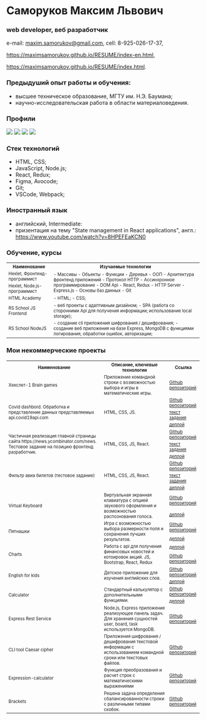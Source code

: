 # Саморуков Максим Львович
### web developer, веб разработчик
e-mail: maxim.samorukov@gmail.com,
cell: 8-925-026-17-37,

https://maximsamorukov.github.io/RESUME/index-en.html,

https://maximsamorukov.github.io/RESUME/index.html.

### Предыдуший опыт работы и обучения:
- высшее техническое образование, МГТУ им. Н.Э. Баумана;
- научно-исследовательская работа в области материаловедения.

### Профили

[![](https://img.shields.io/static/v1?label=Github&message=Profile&logo=github&color=success&style=flat-square)](https://github.com/MaximSamorukov) [![](https://img.shields.io/static/v1?label=Hexlet&message=Profile&color=informational&style=flat-square)](https://ru.hexlet.io/u/maksim_ralph) [![](https://img.shields.io/static/v1?label=Codewars&message=Profile&logo=codewars&color=orange&style=flat-square)](https://www.codewars.com/users/Maxim%20Samorukov) [![](https://img.shields.io/static/v1?label=LinkedIn&message=Profile&logo=linkedin&color=blueviolet&style=flat-square)](https://www.linkedin.com/in/maxim-samorukov-a2b10691/)

### Стек технологий
- HTML, CSS;
- JavaScript, Node.js;
- React, Redux;
- Figma, Avocode;
- Git;
- VSCode, Webpack;

### Иностранный язык
- английский, Intermediate:
- призентация на тему "State management in React applications", англ.: https://www.youtube.com/watch?v=8HPEFEaKCN0

### Обучение, курсы

  <table style="font-size: 80%" width="100%">
    <tr>
      <th>Наименование</th>
      <th>Изучаемые технологии</th>
    </tr>
    <tr>
      <td>Hexlet, Фронтенд-программист</td>
      <td rowspan="2">
        - Массивы
        - Объекты
        - Функции
        - Деревья
        - ООП
        - Архитектура фронтенд приложений
        - Протокол HTTP
        - Ассинхронное программирование
        - DOM Api
        - React, Redux
        - HTTP Server
        - Express.js
        - Основы баз данных
        - Git
      </td>
    </tr>
    <tr>
      <td>Hexlet, Node.js-программист</td>
    </tr>
    <tr>
      <td>HTML Academy</td>
      <td>
        - HTML;
        - CSS;
      </td>
    </tr>
    <tr>
      <td>RS School JS Frontend</td>
      <td>
        - веб проекты с адаптивным дизайном;
        - SPA (работа со сторонними Api для получения информации; использование local storage);
      </td>
    </tr>
    <tr>
      <td>RS School NodeJS</td>
      <td>
        - создание cli приложения шифрования / дешифрования;
        - создание веб приложения на базе Express, MongoDB с функциями логирования, обработки ошибок, авторизации;
      </td>
    </tr>
  </table>

### Мои некоммерческие проекты
  <table style="font-size: 80%" width="100%">
    <tr>
                <th>Наименование</th>
                <th>Описание, ключевые технологии</th>
                <th>Ссылка</th>
            </tr>
            <tr>
                <td>Хекслет-1 Brain games</td>
                <td>Приложение командной строки с возможностью выбора и игры в математические игры.</td>
                <td><a href="https://github.com/MaximSamorukov/frontend-project-lvl1">Github репозиторий</a></td>
            </tr>
            <tr>
                <td rowspan="3">Covid dashbord. Обработка и представление данных представляемых api.covid19api.com</td>
                <td rowspan="3">HTML, CSS, JS.</td>
                <td><a href="https://github.com/MaximSamorukov/covid">Github репозиторий</a></td>
            </tr>
            <td><a href="https://github.com/rolling-scopes-school/tasks/blob/master/tasks/covid-dashboard.md">текст задания</a>
            </td>
            </tr>
            <tr>
                <td><a href="https://pedantic-bhabha-137b93.netlify.app/">деплой </a></td>
            </tr>
            <tr>
                <td rowspan="3">Частичная реализация главной страницы сайта https://news.ycombinator.com/news. Тестовое задание на позицию фронтенд разработчик.</td>
                <td rowspan="3">HTML, CSS, JS, React.</td>
                <td><a href="https://github.com/MaximSamorukov/avito-test">Github репозиторий</a></td>
            </tr>
            <td><a href="https://github.com/avito-tech/sx-frontend-trainee-assignment">текст задания</a>
            </td>
            </tr>
            <tr>
                <td><a href="https://determined-noether-6d7cb3.netlify.app/">деплой </a></td>
            </tr>
            <tr>
                <td rowspan="3">Фильтр авиа билетов (тестовое задание)</td>
                <td rowspan="3">HTML, CSS, JS, React.</td>
                <td><a href="https://github.com/MaximSamorukov/avia-sales-front-end">Github репозиторий</a></td>
            </tr>
            <td><a href="https://github.com/KosyanMedia/test-tasks/tree/master/aviasales_frontend">текст задания</a>
            </td>
            </tr>
            <tr>
                <td><a href="https://fervent-fermi-869fdb.netlify.app/">деплой </a></td>
            </tr>
            <tr>
                <td rowspan="2">Virtual Keyboard</td>
                <td rowspan="2">Виртуальная экранная клавиатура с опцией звукового оформления и возможностью
                    распознования
                    голоса.</td>
                <td><a href="https://github.com/MaximSamorukov/data-test/tree/virtual">Github
                        репозиторий</a></td>
            </tr>
            <tr>
                <td><a href="https://MaximSamorukov.github.io/data-test/virtual-keyboard">деплой </a>
                </td>
            </tr>
            <tr>
                <td rowspan="2">Пятнашки</td>
                <td rowspan="2">Игра с возможностью выбора размерности поля и сохранения лучших результатов.</td>
                <td><a href="https://github.com/MaximSamorukov/data-test/tree/gem-puzzle">Github репозиторий</a></td>
            </tr>
            <tr>
                <td><a href="https://MaximSamorukov.github.io/data-test/gem-puzzle/gem-puzzle/dist/">деплой </a></td>
            </tr>
            <tr>
                <td rowspan="2">Charts</td>
                <td rowspan="2">Работа с api для получения финансовых новостей и котоировок акций. JS, Bootstrap, React, Redux</td>
                <td><a href="https://goofy-curie-94191e.netlify.app/">деплой </a></td>
            </tr>
            <tr>
                <td><a href="https://github.com/MaximSamorukov/charts/tree/charts-dev">Github репозиторий</a></td>
            </tr>
            <tr>
                <td rowspan="2">English for kids</td>
                <td rowspan="2">Детское приложение для изучения английских слов.</td>
                <td><a href="https://github.com/MaximSamorukov/data-test/tree/english-for-kids">Github репозиторий</a>
                </td>
            </tr>
            <tr>
                <td><a href="https://rolling-scopes-school.github.io/maximsamorukov-JS2020Q3/english-for-kids/dist/">деплой
                        </a></td>
            </tr>
            <tr>
                <td rowspan="2">Calculator</td>
                <td rowspan="2">Стандартный калькулятор с дополнительными функциями.</td>
                <td><a href="https://github.com/MaximSamorukov/data-test/tree/calculator">Github репозиторий</a></td>
            </tr>
            <tr>
                <td><a href="https://maximsamorukov.github.io/data/calculator/">деплой </a></td>
            </tr>
            <tr>
                <td>Express Rest Service</td>
                <td>Node.js, Express приложение реализующее панель задач. Для хранения сущностей user, board, task
                    используется MongoDB.</td>
                <td><a href="https://github.com/MaximSamorukov/nodejs-rss-course">Github репозиторий</a></td>
            </tr>
            <tr>
                <td>CLI tool Caesar cipher</td>
                <td>Приложения шифрования / дешифрования текстовой информации с использованием командной сроки или
                    текстовых
                    файлов.</td>
                <td><a href="https://github.com/MaximSamorukov/caesar-cipher">Github репозиторий</a></td>
            </tr>
            <tr>
                <td>Expression-calculator</td>
                <td>Функция преобразования и расчет строк с математическими выражениями</td>
                <td><a href="https://github.com/MaximSamorukov/expression-calculator">Github репозиторий</a></td>
            </tr>
            <tr>
                <td>Brackets</td>
                <td>Решена задача определения сбалансированности строки с различными типами скобок.</td>
                <td><a href="https://github.com/MaximSamorukov/brackets">Github репозиторий</a></td>
            </tr>
  </table>


